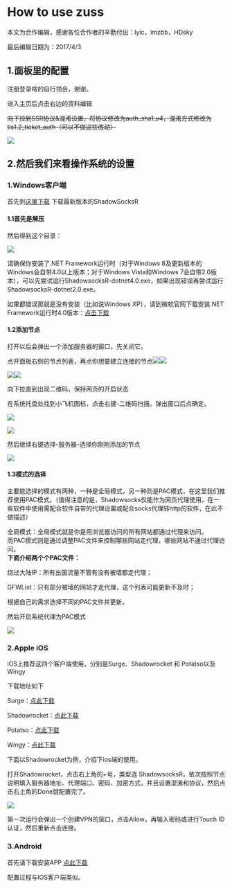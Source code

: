 # How to use zuss

本文为合作编辑，感谢各位合作者的辛勤付出：lyic，imzbb，HDsky

最后编辑日期为：2017/4/3

## 1.面板里的配置

注册登录啥的自行领会，谢谢。

进入主页后点击右边的资料编辑

~~向下拉到SSR协议&混淆设置，将协议修改为auth\_sha1\_v4，混淆方式修改为tls1.2\_ticket\_auth（可以不做这些改动）~~

![](/assets/chaos.png)

## 2.然后我们来看操作系统的设置

### 1.Windows客户端

首先到[这里下载](https://github.com/shadowsocksr/shadowsocksr-csharp/releases) 下载最新版本的ShadowSocksR

#### 1.1首先是解压

然后得到这个目录：

![](/assets/unzip.png)

请确保你安装了.NET Framework运行时（对于Windows 8及更新版本的Windows会自带4.0以上版本；对于Windows Vista和Windows 7会自带2.0版本），可以先尝试运行ShadowsocksR-dotnet4.0.exe，如果出现错误再尝试运行ShadowsocksR-dotnet2.0.exe。

如果都错误那就是没有安装（比如说Windows XP），请到微软官网下载安装.NET Framework运行时4.0版本：[点击下载](https://www.microsoft.com/zh-CN/download/details.aspx?id=17851)

#### 1.2添加节点

打开以后会弹出一个添加服务器的窗口，先关闭它。

点开面板右侧的节点列表，再点你想要建立连接的节点![](/assets/table0.png)![](/assets/table1.png)

![](/assets/table2.png)![](/assets/table3.png)

向下拉直到出现二维码，保持网页的开启状态

在系统托盘处找到小飞机图标，点击右键-二维码扫描。弹出窗口后点确定。

![](/assets/fly.png)

![](/assets/erweima.png)

然后继续右键选择-服务器-选择你刚刚添加的节点

![](/assets/server.png)

#### 1.3模式的选择

主要能选择的模式有两种，一种是全局模式，另一种则是PAC模式，在这里我们推荐使用PAC模式。（值得注意的是，Shadowsocks仅能作为网页代理使用，在一些软件中使用需配合软件自带的代理设置或配合socks代理转http的软件，在此不做描述）

全局模式：全局模式就是你是用浏览器访问的所有网站都通过代理来访问。  
而PAC模式则是通过调整PAC文件来控制哪些网站走代理，哪些网站不通过代理访问。  
**下面介绍两个个PAC文件：**

绕过大陆IP：所有出国流量不管有没有被墙都走代理；

GFWList：只有部分被墙的网站才走代理，这个列表可能更新不及时；

根据自己的需求选择不同的PAC文件并更新。

然后开启系统代理为PAC模式

![](/assets/changePAC.png)

### 2.Apple iOS

iOS上推荐这四个客户端使用，分别是Surge、Shadowrocket 和 Potatso以及Wingy

下载地址如下

Surge：[点此下载](https://itunes.apple.com/cn/app/surge-web-developer-tool-and-proxy-utility/id1040100637?mt=8)

Shadowrocket：[点此下载](https://itunes.apple.com/cn/app/shadowrocket/id932747118?mt=8)

Potatso：[点此下载](https://itunes.apple.com/cn/app/%E5%9C%9F%E8%B1%86%E4%B8%9D-potatso-%E5%BC%BA%E5%A4%A7%E7%9A%84%E7%BD%91%E7%BB%9C%E5%B7%A5%E5%85%B7/id1070901416?mt=8)

Wingy：[点此下载](https://itunes.apple.com/cn/app/shadowsocks-wingy-proxy-for-http-socks5-ss/id1148026741?mt=8)

下面以Shadowrocket为例，介绍下ios端的使用。

打开Shadowrocket，点击右上角的+号，类型选 ShadowsocksR，依次按照节点说明填入服务器地址、代理端口、密码、加密方式，并且设置混淆和协议，然后点击右上角的Done就配置完了。

![](/assets/Shadowrocketios.png)

第一次运行会弹出一个创建VPN的窗口，点击Allow，再输入密码或进行Touch ID认证，然后重新点击连接。

### 3.Android

首先请下载安装APP [点此下载](https://github.com/shadowsocksr/shadowsocksr-android/releases)

配置过程与IOS客户端类似。


